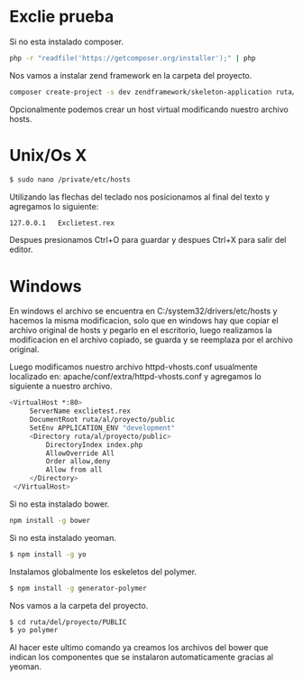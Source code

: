 # Exclie prueba

Si no esta instalado composer.
```sh
php -r "readfile('https://getcomposer.org/installer');" | php
```
Nos vamos a instalar zend framework en la carpeta del proyecto.

```sh
composer create-project -s dev zendframework/skeleton-application ruta/del/proyecto
```

Opcionalmente podemos crear un host virtual modificando nuestro archivo hosts. 

# Unix/Os X

```sh
$ sudo nano /private/etc/hosts
```
Utilizando las flechas del teclado nos posicionamos al final del texto y agregamos lo siguiente:
```sh
127.0.0.1   Exclietest.rex
```
Despues presionamos Ctrl+O para guardar y despues Ctrl+X para salir del editor.
# Windows
En windows el archivo se encuentra en C:/system32/drivers/etc/hosts y hacemos la misma modificacion, solo que en windows hay que copiar el archivo original de hosts y pegarlo en el escritorio, luego realizamos la modificacion en el archivo copiado, se guarda y se reemplaza por el archivo original.

Luego modificamos nuestro archivo httpd-vhosts.conf usualmente localizado en: apache/conf/extra/httpd-vhosts.conf y agregamos lo siguiente a nuestro archivo.
```sh
<VirtualHost *:80>
     ServerName exclietest.rex
     DocumentRoot ruta/al/proyecto/public
     SetEnv APPLICATION_ENV "development"
     <Directory ruta/al/proyecto/public>
         DirectoryIndex index.php
         AllowOverride All
         Order allow,deny
         Allow from all
     </Directory>
 </VirtualHost>
```

Si no esta instalado bower.
```sh
npm install -g bower
```
Si no esta instalado yeoman. 

```sh
$ npm install -g yo
```

Instalamos globalmente los eskeletos del polymer.

```sh
$ npm install -g generator-polymer
```
Nos vamos a la carpeta del proyecto.

```sh
$ cd ruta/del/proyecto/PUBLIC
$ yo polymer
```
Al hacer este ultimo comando ya creamos los archivos del bower que indican los componentes que se instalaron automaticamente gracias al yeoman.
